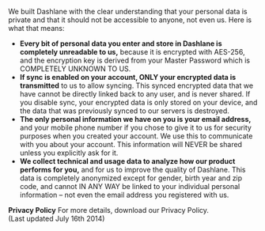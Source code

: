 We built Dashlane with the clear understanding that your personal data is private and that it should not be accessible to anyone, not even us. Here is what that means:  
  

*   **Every bit of personal data you enter and store in Dashlane is completely unreadable to us,** because it is encrypted with AES-256, and the encryption key is derived from your Master Password which is COMPLETELY UNKNOWN TO US.
*   **If sync is enabled on your account, ONLY your encrypted data is transmitted** to us to allow syncing. This synced encrypted data that we have cannot be directly linked back to any user, and is never shared. If you disable sync, your encrypted data is only stored on your device, and the data that was previously synced to our servers is destroyed.
*   **The only personal information we have on you is your email address,** and your mobile phone number if you chose to give it to us for security purposes when you created your account. We use this to communicate with you about your account. This information will NEVER be shared unless you explicitly ask for it.
*   **We collect technical and usage data to analyze how our product performs for you,** and for us to improve the quality of Dashlane. This data is completely anonymized except for gender, birth year and zip code, and cannot IN ANY WAY be linked to your individual personal information – not even the email address you registered with us.

  
**Privacy Policy** For more details, download our Privacy Policy.  
(Last updated July 16th 2014)